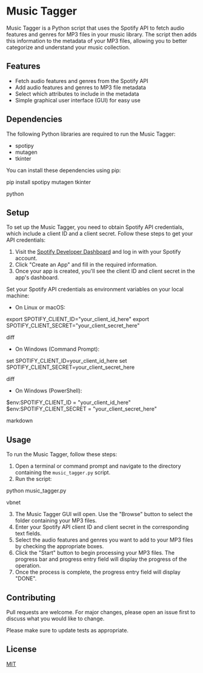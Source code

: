 # Music Tagger

Music Tagger is a Python script that uses the Spotify API to fetch audio features and genres for MP3 files in your music library. The script then adds this information to the metadata of your MP3 files, allowing you to better categorize and understand your music collection.

## Features

- Fetch audio features and genres from the Spotify API
- Add audio features and genres to MP3 file metadata
- Select which attributes to include in the metadata
- Simple graphical user interface (GUI) for easy use

## Dependencies

The following Python libraries are required to run the Music Tagger:

- spotipy
- mutagen
- tkinter

You can install these dependencies using pip:

pip install spotipy mutagen tkinter

python


## Setup

To set up the Music Tagger, you need to obtain Spotify API credentials, which include a client ID and a client secret. Follow these steps to get your API credentials:

1. Visit the [Spotify Developer Dashboard](https://developer.spotify.com/dashboard/applications) and log in with your Spotify account.
2. Click "Create an App" and fill in the required information.
3. Once your app is created, you'll see the client ID and client secret in the app's dashboard.

Set your Spotify API credentials as environment variables on your local machine:

- On Linux or macOS:

export SPOTIFY_CLIENT_ID="your_client_id_here"
export SPOTIFY_CLIENT_SECRET="your_client_secret_here"

diff


- On Windows (Command Prompt):

set SPOTIFY_CLIENT_ID=your_client_id_here
set SPOTIFY_CLIENT_SECRET=your_client_secret_here

diff


- On Windows (PowerShell):

$env:SPOTIFY_CLIENT_ID = "your_client_id_here"
$env:SPOTIFY_CLIENT_SECRET = "your_client_secret_here"

markdown


## Usage

To run the Music Tagger, follow these steps:

1. Open a terminal or command prompt and navigate to the directory containing the `music_tagger.py` script.
2. Run the script:

python music_tagger.py

vbnet


3. The Music Tagger GUI will open. Use the "Browse" button to select the folder containing your MP3 files.
4. Enter your Spotify API client ID and client secret in the corresponding text fields.
5. Select the audio features and genres you want to add to your MP3 files by checking the appropriate boxes.
6. Click the "Start" button to begin processing your MP3 files. The progress bar and progress entry field will display the progress of the operation.
7. Once the process is complete, the progress entry field will display "DONE".

## Contributing

Pull requests are welcome. For major changes, please open an issue first to discuss what you would like to change.

Please make sure to update tests as appropriate.

## License

[MIT](https://choosealicense.com/licenses/mit/)
